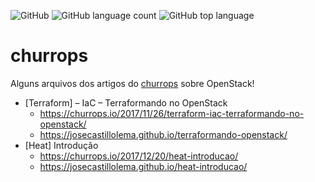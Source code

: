 ![GitHub](https://img.shields.io/github/license/josecastillolema/churrops)
![GitHub language count](https://img.shields.io/github/languages/count/josecastillolema/churrops)
![GitHub top language](https://img.shields.io/github/languages/top/josecastillolema/churrops)


# churrops
Alguns arquivos dos artigos do [churrops](https://churrops.io/) sobre OpenStack!

 - [Terraform] – IaC – Terraformando no OpenStack
    * https://churrops.io/2017/11/26/terraform-iac-terraformando-no-openstack/
    * https://josecastillolema.github.io/terraformando-openstack/
 - [Heat] Introdução
    * https://churrops.io/2017/12/20/heat-introducao/
    * https://josecastillolema.github.io/heat-introducao/
